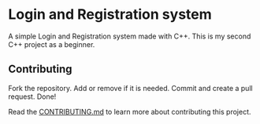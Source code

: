 # Login and Registration system

A simple Login and Registration system made with C++. This is my second C++
project as a beginner.

## Contributing

Fork the repository. Add or remove if it is needed. Commit and create a pull
request. Done!

Read the [CONTRIBUTING.md](CONTRIBUTING.md) to learn more about contributing
this project.
